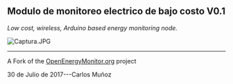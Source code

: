 ## Modulo de monitoreo electrico de bajo costo V0.1

*Low cost, wireless, Arduino based energy monitoring node.*

![Captura.JPG](https://github.com/Ahorratec/emontx3-low-cost/blob/master/Captura.JPG)




---
A Fork of the [OpenEnergyMonitor.org](https://openenergymonitor.org) project

30 de Julio de 2017---Carlos Muñoz
